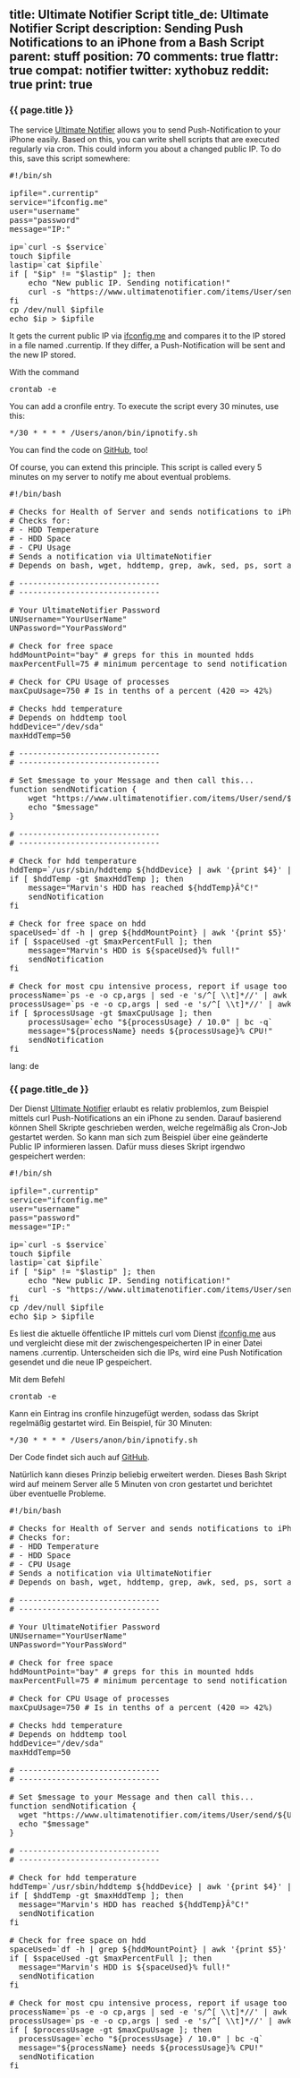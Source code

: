 title: Ultimate Notifier Script
title_de: Ultimate Notifier Script
description: Sending Push Notifications to an iPhone from a Bash Script
parent: stuff
position: 70
comments: true
flattr: true
compat: notifier
twitter: xythobuz
reddit: true
print: true
---

### {{ page.title }}

The service [Ultimate Notifier][1] allows you to send Push-Notification to your iPhone easily. Based on this, you can write shell scripts that are executed regularly via cron. This could inform you about a changed public IP. To do this, save this script somewhere:

<pre class="sh_sh">
#!/bin/sh

ipfile=".currentip"
service="ifconfig.me"
user="username"
pass="password"
message="IP:"

ip=`curl -s $service`
touch $ipfile
lastip=`cat $ipfile`
if [ "$ip" != "$lastip" ]; then
    echo "New public IP. Sending notification!"
    curl -s "https://www.ultimatenotifier.com/items/User/send/${user}/message=${message}%20${ip}/password=${pass}"
fi
cp /dev/null $ipfile
echo $ip > $ipfile
</pre>

It gets the current public IP via [ifconfig.me][2] and compares it to the IP stored in a file named .currentip. If they differ, a Push-Notification will be sent and the new IP stored.

With the command

<pre>crontab -e</pre>

You can add a cronfile entry. To execute the script every 30 minutes, use this:

<pre>*/30 * * * * /Users/anon/bin/ipnotify.sh</pre>

You can find the code on [GitHub][3], too!

Of course, you can extend this principle. This script is called every 5 minutes on my server to notify me about eventual problems.

<pre class="sh_sh">
#!/bin/bash

# Checks for Health of Server and sends notifications to iPhone in case of error
# Checks for:
# -	HDD Temperature
# -	HDD Space
# -	CPU Usage
# Sends a notification via UltimateNotifier
# Depends on bash, wget, hddtemp, grep, awk, sed, ps, sort and head.

# ------------------------------
# ------------------------------

# Your UltimateNotifier Password
UNUsername="YourUserName"
UNPassword="YourPassWord"

# Check for free space
hddMountPoint="bay" # greps for this in mounted hdds
maxPercentFull=75 # minimum percentage to send notification

# Check for CPU Usage of processes
maxCpuUsage=750 # Is in tenths of a percent (420 => 42%)

# Checks hdd temperature
# Depends on hddtemp tool
hddDevice="/dev/sda"
maxHddTemp=50

# ------------------------------
# ------------------------------

# Set $message to your Message and then call this...
function sendNotification {
	wget "https://www.ultimatenotifier.com/items/User/send/${UNUsername}/message=${message}/password=${UNPassword}" -O /dev/null -q
	echo "$message"
}

# ------------------------------
# ------------------------------

# Check for hdd temperature
hddTemp=`/usr/sbin/hddtemp ${hddDevice} | awk '{print $4}' | awk -F 'Â°' '{print $1}'`
if [ $hddTemp -gt $maxHddTemp ]; then
	message="Marvin's HDD has reached ${hddTemp}Â°C!"
	sendNotification
fi

# Check for free space on hdd
spaceUsed=`df -h | grep ${hddMountPoint} | awk '{print $5}' | sed 's/%//'`
if [ $spaceUsed -gt $maxPercentFull ]; then
	message="Marvin's HDD is ${spaceUsed}% full!"
	sendNotification
fi

# Check for most cpu intensive process, report if usage too high
processName=`ps -e -o cp,args | sed -e 's/^[ \\t]*//' | awk -F " " '{print $1, $2}' | sed -e '1d' | sort -rn | head -1 | awk '{print $2}'`
processUsage=`ps -e -o cp,args | sed -e 's/^[ \\t]*//' | awk -F " " '{print $1, $2}' | sed -e '1d' | sort -rn | head -1 | awk '{print $1}'`
if [ $processUsage -gt $maxCpuUsage ]; then
	processUsage=`echo "${processUsage} / 10.0" | bc -q`
	message="${processName} needs ${processUsage}% CPU!"
	sendNotification
fi
</pre>

 [1]: http://ultimatenotifier.com
 [2]: http://ifconfig.me
 [3]: https://github.com/xythobuz/Snippets/blob/master/ipnotify.sh

lang: de

### {{ page.title_de }}

Der Dienst [Ultimate Notifier][1] erlaubt es relativ problemlos, zum Beispiel mittels curl Push-Notifications an ein iPhone zu senden. Darauf basierend können Shell Skripte geschrieben werden, welche regelmäßig als Cron-Job gestartet werden. So kann man sich zum Beispiel über eine geänderte Public IP informieren lassen. Dafür muss dieses Skript irgendwo gespeichert werden:

<pre class="sh_sh">
#!/bin/sh

ipfile=".currentip"
service="ifconfig.me"
user="username"
pass="password"
message="IP:"

ip=`curl -s $service`
touch $ipfile
lastip=`cat $ipfile`
if [ "$ip" != "$lastip" ]; then
    echo "New public IP. Sending notification!"
    curl -s "https://www.ultimatenotifier.com/items/User/send/${user}/message=${message}%20${ip}/password=${pass}"
fi
cp /dev/null $ipfile
echo $ip > $ipfile
</pre>

Es liest die aktuelle öffentliche IP mittels curl vom Dienst [ifconfig.me][2] aus und vergleicht diese mit der zwischengespeicherten IP in einer Datei namens .currentip. Unterscheiden sich die IPs, wird eine Push Notification gesendet und die neue IP gespeichert.

Mit dem Befehl

<pre>crontab -e</pre>

Kann ein Eintrag ins cronfile hinzugefügt werden, sodass das Skript regelmäßig gestartet wird. Ein Beispiel, für 30 Minuten:

<pre>*/30 * * * * /Users/anon/bin/ipnotify.sh</pre>

Der Code findet sich auch auf [GitHub][3].

Natürlich kann dieses Prinzip beliebig erweitert werden. Dieses Bash Skript wird auf meinem Server alle 5 Minuten von cron gestartet und berichtet über eventuelle Probleme.

<pre class="sh_sh">
#!/bin/bash

# Checks for Health of Server and sends notifications to iPhone in case of error
# Checks for:
# - HDD Temperature
# - HDD Space
# - CPU Usage
# Sends a notification via UltimateNotifier
# Depends on bash, wget, hddtemp, grep, awk, sed, ps, sort and head.

# ------------------------------
# ------------------------------

# Your UltimateNotifier Password
UNUsername="YourUserName"
UNPassword="YourPassWord"

# Check for free space
hddMountPoint="bay" # greps for this in mounted hdds
maxPercentFull=75 # minimum percentage to send notification

# Check for CPU Usage of processes
maxCpuUsage=750 # Is in tenths of a percent (420 => 42%)

# Checks hdd temperature
# Depends on hddtemp tool
hddDevice="/dev/sda"
maxHddTemp=50

# ------------------------------
# ------------------------------

# Set $message to your Message and then call this...
function sendNotification {
  wget "https://www.ultimatenotifier.com/items/User/send/${UNUsername}/message=${message}/password=${UNPassword}" -O /dev/null -q
  echo "$message"
}

# ------------------------------
# ------------------------------

# Check for hdd temperature
hddTemp=`/usr/sbin/hddtemp ${hddDevice} | awk '{print $4}' | awk -F 'Â°' '{print $1}'`
if [ $hddTemp -gt $maxHddTemp ]; then
  message="Marvin's HDD has reached ${hddTemp}Â°C!"
  sendNotification
fi

# Check for free space on hdd
spaceUsed=`df -h | grep ${hddMountPoint} | awk '{print $5}' | sed 's/%//'`
if [ $spaceUsed -gt $maxPercentFull ]; then
  message="Marvin's HDD is ${spaceUsed}% full!"
  sendNotification
fi

# Check for most cpu intensive process, report if usage too high
processName=`ps -e -o cp,args | sed -e 's/^[ \\t]*//' | awk -F " " '{print $1, $2}' | sed -e '1d' | sort -rn | head -1 | awk '{print $2}'`
processUsage=`ps -e -o cp,args | sed -e 's/^[ \\t]*//' | awk -F " " '{print $1, $2}' | sed -e '1d' | sort -rn | head -1 | awk '{print $1}'`
if [ $processUsage -gt $maxCpuUsage ]; then
  processUsage=`echo "${processUsage} / 10.0" | bc -q`
  message="${processName} needs ${processUsage}% CPU!"
  sendNotification
fi
</pre>

 [1]: http://ultimatenotifier.com/
 [2]: http://ifconfig.me
 [3]: https://github.com/xythobuz/Snippets/blob/master/ipnotify.sh